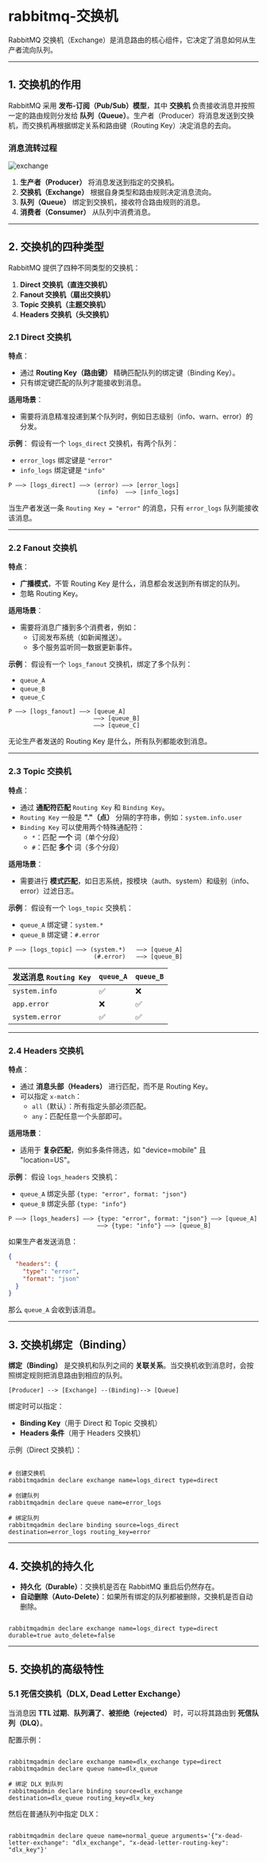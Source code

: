 # rabbitmq-交换机

RabbitMQ 交换机（Exchange）是消息路由的核心组件，它决定了消息如何从生产者流向队列。

---

## 1. 交换机的作用
RabbitMQ 采用 **发布-订阅（Pub/Sub）模型**，其中 **交换机** 负责接收消息并按照一定的路由规则分发给 **队列（Queue）**。生产者（Producer）将消息发送到交换机，而交换机再根据绑定关系和路由键（Routing Key）决定消息的去向。

### **消息流转过程**

![exchange](./images/exchange.svg)

1. **生产者（Producer）** 将消息发送到指定的交换机。
2. **交换机（Exchange）** 根据自身类型和路由规则决定消息流向。
3. **队列（Queue）** 绑定到交换机，接收符合路由规则的消息。
4. **消费者（Consumer）** 从队列中消费消息。

---

## 2. 交换机的四种类型
RabbitMQ 提供了四种不同类型的交换机：
1. **Direct 交换机（直连交换机）**
2. **Fanout 交换机（扇出交换机）**
3. **Topic 交换机（主题交换机）**
4. **Headers 交换机（头交换机）**

### **2.1 Direct 交换机**
**特点**：
- 通过 **Routing Key（路由键）** 精确匹配队列的绑定键（Binding Key）。
- 只有绑定键匹配的队列才能接收到消息。

**适用场景**：
- 需要将消息精准投递到某个队列时，例如日志级别（info、warn、error）的分发。

**示例**：
假设有一个 `logs_direct` 交换机，有两个队列：
- `error_logs` 绑定键是 `"error"`
- `info_logs` 绑定键是 `"info"`

```plaintext
P ——> [logs_direct] ——> (error) ——> [error_logs]
                         (info)  ——> [info_logs]
```

当生产者发送一条 `Routing Key = "error"` 的消息，只有 `error_logs` 队列能接收该消息。

---

### **2.2 Fanout 交换机**
**特点**：
- **广播模式**，不管 Routing Key 是什么，消息都会发送到所有绑定的队列。
- 忽略 Routing Key。

**适用场景**：
- 需要将消息广播到多个消费者，例如：
  - 订阅发布系统（如新闻推送）。
  - 多个服务监听同一数据更新事件。

**示例**：
假设有一个 `logs_fanout` 交换机，绑定了多个队列：
- `queue_A`
- `queue_B`
- `queue_C`

```plaintext
P ——> [logs_fanout] ——> [queue_A]
                        ——> [queue_B]
                        ——> [queue_C]
```
无论生产者发送的 Routing Key 是什么，所有队列都能收到消息。

---

### **2.3 Topic 交换机**
**特点**：
- 通过 **通配符匹配** `Routing Key` 和 `Binding Key`。
- `Routing Key` 一般是 **"."（点）** 分隔的字符串，例如：`system.info.user`
- `Binding Key` 可以使用两个特殊通配符：
  - `*`：匹配 **一个** 词（单个分段）
  - `#`：匹配 **多个** 词（多个分段）

**适用场景**：
- 需要进行 **模式匹配**，如日志系统，按模块（auth、system）和级别（info、error）过滤日志。

**示例**：
假设有一个 `logs_topic` 交换机：
- `queue_A` 绑定键：`system.*`
- `queue_B` 绑定键：`#.error`

```plaintext
P ——> [logs_topic] ——> (system.*)   ——> [queue_A]
                        (#.error)   ——> [queue_B]
```

| 发送消息 `Routing Key` | `queue_A` | `queue_B` |
|--------------------|---------|---------|
| `system.info`     | ✅       | ❌       |
| `app.error`       | ❌       | ✅       |
| `system.error`    | ✅       | ✅       |

---

### **2.4 Headers 交换机**
**特点**：
- 通过 **消息头部（Headers）** 进行匹配，而不是 Routing Key。
- 可以指定 `x-match`：
  - `all`（默认）：所有指定头部必须匹配。
  - `any`：匹配任意一个头部即可。

**适用场景**：
- 适用于 **复杂匹配**，例如多条件筛选，如 "device=mobile" 且 "location=US"。

**示例**：
假设 `logs_headers` 交换机：
- `queue_A` 绑定头部 `{type: "error", format: "json"}`
- `queue_B` 绑定头部 `{type: "info"}`

```plaintext
P ——> [logs_headers] ——> {type: "error", format: "json"} ——> [queue_A]
                         ——> {type: "info"} ——> [queue_B]
```

如果生产者发送消息：
```json
{
  "headers": {
    "type": "error",
    "format": "json"
  }
}
```
那么 `queue_A` 会收到该消息。

---

## 3. 交换机绑定（Binding）
**绑定（Binding）** 是交换机和队列之间的 **关联关系**。当交换机收到消息时，会按照绑定规则把消息路由到相应的队列。

```plaintext
[Producer] --> [Exchange] --(Binding)--> [Queue]
```

绑定时可以指定：
- **Binding Key**（用于 Direct 和 Topic 交换机）
- **Headers 条件**（用于 Headers 交换机）

示例（Direct 交换机）：
```shell

# 创建交换机
rabbitmqadmin declare exchange name=logs_direct type=direct

# 创建队列
rabbitmqadmin declare queue name=error_logs

# 绑定队列
rabbitmqadmin declare binding source=logs_direct destination=error_logs routing_key=error
```

---

## 4. 交换机的持久化
- **持久化（Durable）**：交换机是否在 RabbitMQ 重启后仍然存在。
- **自动删除（Auto-Delete）**：如果所有绑定的队列都被删除，交换机是否自动删除。

```shell

rabbitmqadmin declare exchange name=logs_direct type=direct durable=true auto_delete=false
```

---

## 5. 交换机的高级特性
### **5.1 死信交换机（DLX, Dead Letter Exchange）**
当消息因 **TTL 过期**、**队列满了**、**被拒绝（rejected）** 时，可以将其路由到 **死信队列（DLQ）**。

配置示例：
```shell

rabbitmqadmin declare exchange name=dlx_exchange type=direct
rabbitmqadmin declare queue name=dlx_queue

# 绑定 DLX 到队列
rabbitmqadmin declare binding source=dlx_exchange destination=dlx_queue routing_key=dlx_key
```

然后在普通队列中指定 DLX：
```shell

rabbitmqadmin declare queue name=normal_queue arguments='{"x-dead-letter-exchange": "dlx_exchange", "x-dead-letter-routing-key": "dlx_key"}'
```


